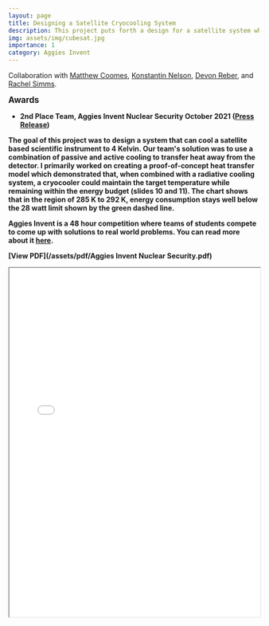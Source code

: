 ```yaml
---
layout: page
title: Designing a Satellite Cryocooling System
description: This project puts forth a design for a satellite system which can cool a detector to extremely low temperatures while adhering to various technical constraints
img: assets/img/cubesat.jpg
importance: 1
category: Aggies Invent
---
```


Collaboration with [Matthew Coomes](https://www.linkedin.com/in/matthew-coomes-66ba561a2), [Konstantin Nelson](https://www.linkedin.com/in/konstantin-nelson-0750a421a), [Devon Reber](https://www.linkedin.com/in/devon-reber-08ba3122b), and [Rachel Simms](https://www.linkedin.com/in/simms-rachel).

<b><big>Awards</big><b>
- 2nd Place Team, Aggies Invent Nuclear Security October 2021 ([Press Release](https://engineering.tamu.edu/news/2021/10/aggies-invent-tackles-nuclear-security.html))

The goal of this project was to design a system that can cool a satellite based scientific instrument to 4 Kelvin. Our team's solution was to use a combination of passive and active cooling to transfer heat away from the detector. I primarily worked on creating a proof-of-concept heat transfer model which demonstrated that, when combined with a radiative cooling system, a cryocooler could maintain the target temperature while remaining within the energy budget (slides 10 and 11). The chart shows that in the region of 285 K to 292 K, energy consumption stays well below the 28 watt limit shown by the green dashed line.

Aggies Invent is a 48 hour competition where teams of students compete to come up with solutions to real world problems. You can read more about it [here](https://engineering.tamu.edu/student-life/aggies-invent/index.html).

[View PDF](/assets/pdf/Aggies Invent Nuclear Security.pdf)
<iframe src="/assets/pdf/Aggies Invent Nuclear Security.pdf" width="100%" height="700px">
</iframe>
